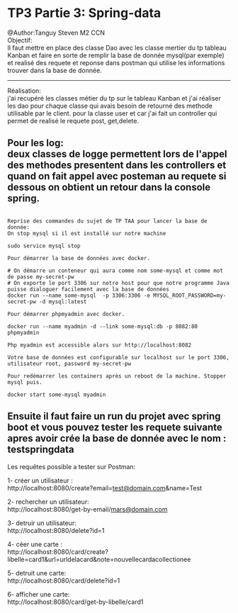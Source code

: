 TP3 Partie 3: Spring-data
==========================================
@Author:Tanguy Steven M2 CCN  
Objectif:  
Il faut mettre en place des classe Dao avec les classe mertier du tp tableau Kanban et faire en sorte de remplir la base de donnée mysql(par exemple) et realisé des requete et reponse dans postman qui utilise les informations trouver dans la base de donnée.

---------------------------------------------

Réalisation:  
j'ai recupéré les classes métier du tp sur le tableau Kanban et j'ai réaliser les dao pour chaque classe qui avais besoin de retourné des methode utilisable par le client.
pour la classe user et car j'ai fait un controller qui permet de realisé le requete post, get,delete.

Pour les log:  
deux classes de logge permettent lors de l'appel des methodes presentent dans les controllers et quand on fait appel avec posteman au requete si dessous on obtient un retour dans la console spring.
---------------------------------------------
```

Reprise des commandes du sujet de TP TAA pour lancer la base de donnée:  
On stop mysql si il est installé sur notre machine

sudo service mysql stop

Pour démarrer la base de données avec docker.

# On démarre un conteneur qui aura comme nom some-mysql et comme mot de passe my-secret-pw
# On exporte le port 3306 sur notre host pour que notre programme Java puisse dialoguer facilement avec la base de données
docker run --name some-mysql  -p 3306:3306 -e MYSQL_ROOT_PASSWORD=my-secret-pw -d mysql:latest

Pour démarrer phpmyadmin avec docker.

docker run --name myadmin -d --link some-mysql:db -p 8082:80 phpmyadmin

Php myadmin est accessible alors sur http://localhost:8082

Votre base de données est configurable sur localhost sur le port 3306, utilisateur root, password my-secret-pw

Pour redémarrer les containers après un reboot de la machine. Stopper mysql puis.

docker start some-mysql myadmin 
```
Ensuite il faut faire un run du projet avec spring boot et vous pouvez tester les requete suivante apres avoir crée la base de donnée
avec le nom : testspringdata 
-------------------------------------------------------------------------------------------
Les requêtes possible a tester sur Postman:  

1- créer un utilisateur :  
http://localhost:8080/create?email=test@domain.com&name=Test

2- rechercher un utilisateur:  
http://localhost:8080/get-by-email/mars@domain.com

3- detruir un utilisateur:  
http://localhost:8080/delete?id=1

4- céer une carte :  
http://localhost:8080/card/create?libelle=card1&url=urldelacard&note=nouvellecardacollectionee

5- detruit une carte:  
http://localhost:8080/card/delete?id=1

6- afficher une carte:  
http://localhost:8080/card/get-by-libelle/card1

